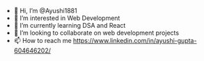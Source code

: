 - 👋 Hi, I’m @Ayushi1881
- 👀 I’m interested in Web Development
- 🌱 I’m currently learning DSA and React
- 💞️ I’m looking to collaborate on web development projects
- 📫 How to reach me https://www.linkedin.com/in/ayushi-gupta-604646202/

<!---
Ayushi1881/Ayushi1881 is a ✨ special ✨ repository because its `README.md` (this file) appears on your GitHub profile.
You can click the Preview link to take a look at your changes.
--->
